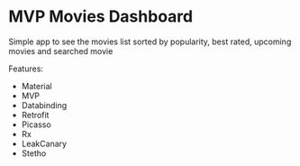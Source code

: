 # MVP Movies Dashboard

Simple app to see the movies list sorted by popularity, best rated, upcoming movies and searched movie

Features:
- Material
- MVP
- Databinding
- Retrofit
- Picasso
- Rx
- LeakCanary
- Stetho